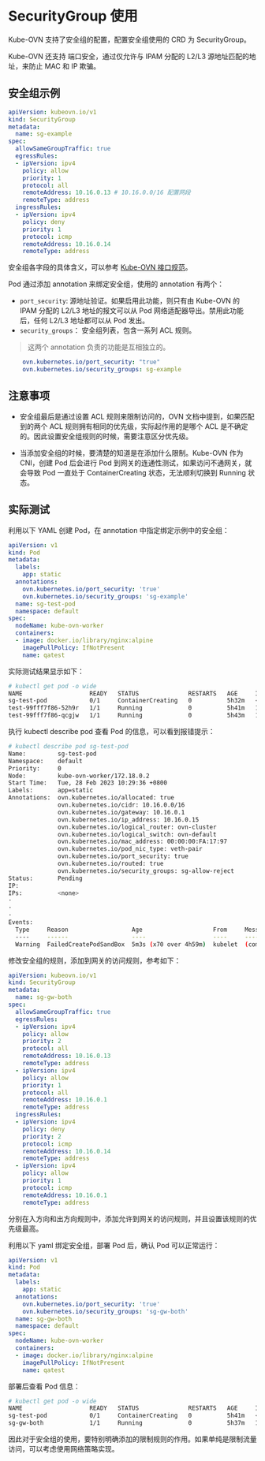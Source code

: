 # SecurityGroup 使用

Kube-OVN 支持了安全组的配置，配置安全组使用的 CRD 为 SecurityGroup。

Kube-OVN 还支持 端口安全，通过仅允许与 IPAM 分配的 L2/L3 源地址匹配的地址，来防止 MAC 和 IP 欺骗。

## 安全组示例

```yaml
apiVersion: kubeovn.io/v1
kind: SecurityGroup
metadata:
  name: sg-example
spec:
  allowSameGroupTraffic: true
  egressRules:
  - ipVersion: ipv4
    policy: allow
    priority: 1
    protocol: all
    remoteAddress: 10.16.0.13 # 10.16.0.0/16 配置网段
    remoteType: address
  ingressRules:
  - ipVersion: ipv4
    policy: deny
    priority: 1
    protocol: icmp
    remoteAddress: 10.16.0.14
    remoteType: address
```

安全组各字段的具体含义，可以参考 [Kube-OVN 接口规范](../reference/kube-ovn-api.md)。

Pod 通过添加 annotation 来绑定安全组，使用的 annotation 有两个：

- `port_security`: 源地址验证。如果启用此功能，则只有由 Kube-OVN 的 IPAM 分配的 L2/L3 地址的报文可以从 Pod 网络适配器导出。禁用此功能后，任何 L2/L3 地址都可以从 Pod 发出。
- `security_groups`： 安全组列表，包含一系列 ACL 规则。

> 这两个 annotation 负责的功能是互相独立的。

```yaml
    ovn.kubernetes.io/port_security: "true"
    ovn.kubernetes.io/security_groups: sg-example
```

## 注意事项

- 安全组最后是通过设置 ACL 规则来限制访问的，OVN 文档中提到，如果匹配到的两个 ACL 规则拥有相同的优先级，实际起作用的是哪个 ACL 是不确定的。因此设置安全组规则的时候，需要注意区分优先级。

- 当添加安全组的时候，要清楚的知道是在添加什么限制。Kube-OVN 作为 CNI，创建 Pod 后会进行 Pod 到网关的连通性测试，如果访问不通网关，就会导致 Pod 一直处于 ContainerCreating 状态，无法顺利切换到 Running 状态。

## 实际测试

利用以下 YAML 创建 Pod，在 annotation 中指定绑定示例中的安全组：

```yaml
apiVersion: v1
kind: Pod
metadata:
  labels:
    app: static
  annotations:
    ovn.kubernetes.io/port_security: 'true'
    ovn.kubernetes.io/security_groups: 'sg-example'
  name: sg-test-pod
  namespace: default
spec:
  nodeName: kube-ovn-worker
  containers:
  - image: docker.io/library/nginx:alpine
    imagePullPolicy: IfNotPresent
    name: qatest
```

实际测试结果显示如下：

```bash
# kubectl get pod -o wide
NAME                   READY   STATUS              RESTARTS   AGE     IP           NODE                     NOMINATED NODE   READINESS GATES
sg-test-pod            0/1     ContainerCreating   0          5h32m   <none>       kube-ovn-worker          <none>           <none>
test-99fff7f86-52h9r   1/1     Running             0          5h41m   10.16.0.14   kube-ovn-control-plane   <none>           <none>
test-99fff7f86-qcgjw   1/1     Running             0          5h43m   10.16.0.13   kube-ovn-worker          <none>           <none>
```

执行 kubectl describe pod 查看 Pod 的信息，可以看到报错提示：

```bash
# kubectl describe pod sg-test-pod
Name:         sg-test-pod
Namespace:    default
Priority:     0
Node:         kube-ovn-worker/172.18.0.2
Start Time:   Tue, 28 Feb 2023 10:29:36 +0800
Labels:       app=static
Annotations:  ovn.kubernetes.io/allocated: true
              ovn.kubernetes.io/cidr: 10.16.0.0/16
              ovn.kubernetes.io/gateway: 10.16.0.1
              ovn.kubernetes.io/ip_address: 10.16.0.15
              ovn.kubernetes.io/logical_router: ovn-cluster
              ovn.kubernetes.io/logical_switch: ovn-default
              ovn.kubernetes.io/mac_address: 00:00:00:FA:17:97
              ovn.kubernetes.io/pod_nic_type: veth-pair
              ovn.kubernetes.io/port_security: true
              ovn.kubernetes.io/routed: true
              ovn.kubernetes.io/security_groups: sg-allow-reject
Status:       Pending
IP:
IPs:          <none>
·
·
·
Events:
  Type     Reason                  Age                    From     Message
  ----     ------                  ----                   ----     -------
  Warning  FailedCreatePodSandBox  5m3s (x70 over 4h59m)  kubelet  (combined from similar events): Failed to create pod sandbox: rpc error: code = Unknown desc = failed to setup network for sandbox "40636e0c7f1ade5500fa958486163d74f2e2300051a71522a9afd7ba0538afb6": plugin type="kube-ovn" failed (add): RPC failed; request ip return 500 configure nic failed 10.16.0.15 network not ready after 200 ping 10.16.0.1
```

修改安全组的规则，添加到网关的访问规则，参考如下：

```yaml
apiVersion: kubeovn.io/v1
kind: SecurityGroup
metadata:
  name: sg-gw-both
spec:
  allowSameGroupTraffic: true
  egressRules:
  - ipVersion: ipv4
    policy: allow
    priority: 2
    protocol: all
    remoteAddress: 10.16.0.13
    remoteType: address
  - ipVersion: ipv4
    policy: allow
    priority: 1
    protocol: all
    remoteAddress: 10.16.0.1
    remoteType: address
  ingressRules:
  - ipVersion: ipv4
    policy: deny
    priority: 2
    protocol: icmp
    remoteAddress: 10.16.0.14
    remoteType: address
  - ipVersion: ipv4
    policy: allow
    priority: 1
    protocol: icmp
    remoteAddress: 10.16.0.1
    remoteType: address
```

分别在入方向和出方向规则中，添加允许到网关的访问规则，并且设置该规则的优先级最高。

利用以下 yaml 绑定安全组，部署 Pod 后，确认 Pod 可以正常运行：

```yaml
apiVersion: v1
kind: Pod
metadata:
  labels:
    app: static
  annotations:
    ovn.kubernetes.io/port_security: 'true'
    ovn.kubernetes.io/security_groups: 'sg-gw-both'
  name: sg-gw-both
  namespace: default
spec:
  nodeName: kube-ovn-worker
  containers:
  - image: docker.io/library/nginx:alpine
    imagePullPolicy: IfNotPresent
    name: qatest
```

部署后查看 Pod 信息：

```bash
# kubectl get pod -o wide
NAME                   READY   STATUS              RESTARTS   AGE     IP           NODE                     NOMINATED NODE   READINESS GATES
sg-test-pod            0/1     ContainerCreating   0          5h41m   <none>       kube-ovn-worker          <none>           <none>
sg-gw-both             1/1     Running             0          5h37m   10.16.0.19   kube-ovn-worker          <none>           <none>
```

因此对于安全组的使用，要特别明确添加的限制规则的作用。如果单纯是限制流量访问，可以考虑使用网络策略实现。
